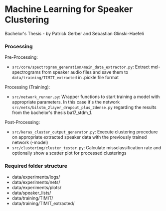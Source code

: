 # Machine Learning for Speaker Clustering
Bachelor's Thesis - by Patrick Gerber and Sebastian Glinski-Haefeli

### Processing

Pre-Processing:
- `src/core/spectrogram_generation/main_data_extractor.py`: Extract mel-spectrograms from speaker audio files and save them to `data/training/TIMIT_extracted` in .pickle file format

Processing (Training):
- `src/network_runner.py`: Wrapper functions to start training a model with appropriate parameters. In this case it's the network `src/nets/bilstm_2layer_dropout_plus_2dense.py` regarding the results from the bachelor's thesis ba17_stdm_1.

Post-Processing:
- `src/keras_cluster_output_generator.py`: Execute clustering procedure on appropriate extracted speaker data with the previously trained network (-model)
- `src/clustering/cluster_tester.py`: Calculate missclassification rate and optionally show a scatter plot for processed clusterings

### Required folder structure
* data/experiments/logs/
* data/experiments/nets/
* data/experiments/plots/
* data/speaker_lists/
* data/training/TIMIT/
* data/training/TIMIT_extracted/
